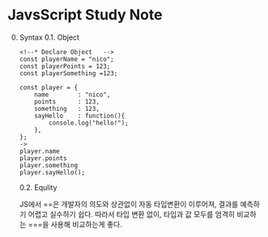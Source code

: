 # JavsScript Study Note

0. Syntax
   0.1. Object

   ```
   <!--* Declare Object   -->
   const playerName = "nico";
   const playerPoints = 123;
   const playerSomething =123;

   const player = {
       name        : "nico",
       points      : 123,
       something   : 123,
       sayHello    : function(){
           console.log("hello!");
       },
   };
   ->
   player.name
   player.points
   player.something
   player.sayHello();
   ```

   0.2. Equlity

   JS에서 ==은 개발자의 의도와 상관없이 자동 타입변환이 이루어져,
   결과를 예측하기 어렵고 실수하기 쉽다.
   따라서 타입 변환 없이, 타입과 값 모두를 엄격히 비교하는
   ===을 사용해 비교하는게 좋다.
